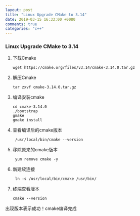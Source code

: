 ```yaml
---
layout: post
title: "Linux Upgrade CMake to 3.14"
date: 2019-03-15 16:33:00 +0080
comments: true
categories: "c++"
---
```


### Linux Upgrade CMake to 3.14


1. 下载Cmake

    ```
    wget https://cmake.org/files/v3.14/cmake-3.14.0.tar.gz
    ```

2. 解压Cmake

    ```
    tar zxvf cmake-3.14.0.tar.gz
    ```

3. 编译安装cmake

    ```
    cd cmake-3.14.0
    ./bootstrap
    gmake
    gmake install
    ```

4. 查看编译后的cmake版本

    ```
     /usr/local/bin/cmake --version
    ```

5. 移除原来的cmake版本

    ```
     yum remove cmake -y
    ```
6. 新建软连接

    ```
     ln -s /usr/local/bin/cmake /usr/bin/
    ```
7. 终端查看版本

    ```
    cmake --version
    ```
出现版本表示成功！cmake编译完成
